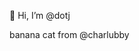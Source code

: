 👋 Hi, I’m @dotj

banana cat from @charlubby

<!---
- 👀 I’m interested in ...
- 🌱 I’m currently learning ...
- 💞️ I’m looking to collaborate on ...
- 📫 How to reach me ...

dotj/dotj is a ✨ special ✨ repository because its `README.md` (this file) appears on your GitHub profile.
You can click the Preview link to take a look at your changes.
--->
